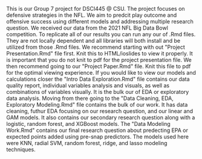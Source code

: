 This is our Group 7 project for DSCI445 @ CSU. The project focuses on defensive strategies in the NFL. We aim to predcit play outcome and offensive success using different models and addressing multiple research question. We received our data from the 2021 NFL Big Data Bowl competition. To replicate all of our results you can run any our of .Rmd files. They are not locally dependent and all libraries will both install and be utilized from those .Rmd files. We recommend starting with out "Project Presentation.Rmd" file first. Knit this to HTML/ioslides to view it properly. It is important that you do not knit to pdf for the project presentation file. We then recommend going to our "Project Paper.Rmd" file. Knit this file to pdf for the optimal viewing experience. If you would like to view our models and calculations closer the "Intro Data Exploration.Rmd" file contains our data quality report, individual variables analysis and visuals, as well as combinations of variables visually. It is the bulk our of EDA or exploratory data analysis. Moving from there going to the "Data Cleaning, EDA, Exploratory Modeling.Rmd" file contains the bulk of our work. It has data cleaning, futhur EDA focusing on our research question, and our linear and GAM models. It also contains our secondary research question along with a logistic, random forest, and XGBoost models. The "Data Modeling Work.Rmd" contains our final research question about predecting EPA or expected points added using pre-snap predictors. The models used here were KNN, radial SVM, random forest, ridge, and lasso modeling techniques.
